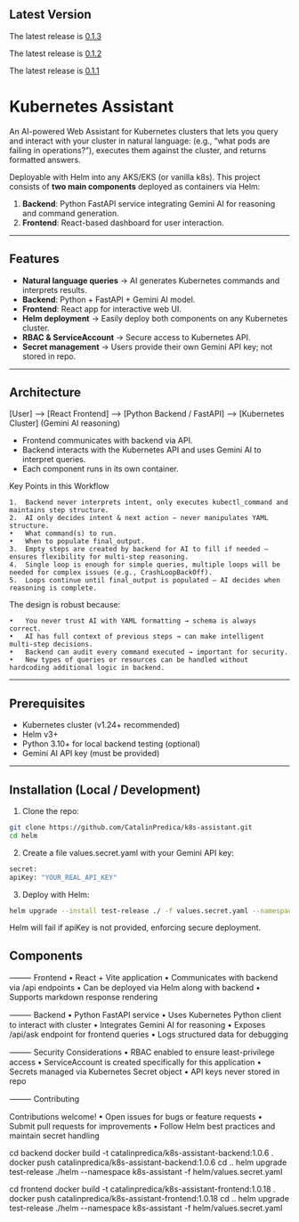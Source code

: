 ## Latest Version

The latest release is [0.1.3](https://github.com/CatalinPredica/TMJ-infra/releases/tag/0.1.3)

The latest release is [0.1.2](https://github.com/CatalinPredica/TMJ-infra/releases/tag/0.1.2)

The latest release is [0.1.1](https://github.com/CatalinPredica/TMJ-infra/releases/tag/0.1.1)

# Kubernetes Assistant

An AI-powered Web Assistant for Kubernetes clusters that lets you query and interact with your cluster in natural language:
(e.g., “what pods are failing in operations?”), executes them against the cluster, and returns formatted answers.

Deployable with Helm into any AKS/EKS (or vanilla k8s). This project consists of **two main components** deployed as containers via Helm:

1. **Backend**: Python FastAPI service integrating Gemini AI for reasoning and command generation.
2. **Frontend**: React-based dashboard for user interaction.

---

## Features

- **Natural language queries** → AI generates Kubernetes commands and interprets results.
- **Backend**: Python + FastAPI + Gemini AI model.
- **Frontend**: React app for interactive web UI.
- **Helm deployment** → Easily deploy both components on any Kubernetes cluster.
- **RBAC & ServiceAccount** → Secure access to Kubernetes API.
- **Secret management** → Users provide their own Gemini API key; not stored in repo.

---

## Architecture

[User] —> [React Frontend] —> [Python Backend / FastAPI] —> [Kubernetes Cluster]
(Gemini AI reasoning)

- Frontend communicates with backend via API.
- Backend interacts with the Kubernetes API and uses Gemini AI to interpret queries.
- Each component runs in its own container.

Key Points in this Workflow

	1.	Backend never interprets intent, only executes kubectl_command and maintains step structure.
	2.	AI only decides intent & next action — never manipulates YAML structure.
	•	What command(s) to run.
	•	When to populate final_output.
	3.	Empty steps are created by backend for AI to fill if needed — ensures flexibility for multi-step reasoning.
	4.	Single loop is enough for simple queries, multiple loops will be needed for complex issues (e.g., CrashLoopBackOff).
	5.	Loops continue until final_output is populated — AI decides when reasoning is complete.

The design is robust because:

	•	You never trust AI with YAML formatting → schema is always correct.
	•	AI has full context of previous steps → can make intelligent multi-step decisions.
	•	Backend can audit every command executed → important for security.
	•	New types of queries or resources can be handled without hardcoding additional logic in backend.
---

## Prerequisites

- Kubernetes cluster (v1.24+ recommended)
- Helm v3+
- Python 3.10+ for local backend testing (optional)
- Gemini AI API key (must be provided)

---

## Installation (Local / Development)

  1. Clone the repo:

```bash
git clone https://github.com/CatalinPredica/k8s-assistant.git
cd helm
```

  2. Create a file values.secret.yaml with your Gemini API key:

```bash
secret:
apiKey: "YOUR_REAL_API_KEY"
```

  3. Deploy with Helm:

```bash
helm upgrade --install test-release ./ -f values.secret.yaml --namespace k8s-assistant 
```

Helm will fail if apiKey is not provided, enforcing secure deployment.

## Components
⸻
Frontend
	•	React + Vite application
	•	Communicates with backend via /api endpoints
	•	Can be deployed via Helm along with backend
	•	Supports markdown response rendering

⸻
Backend
	•	Python FastAPI service
	•	Uses Kubernetes Python client to interact with cluster
	•	Integrates Gemini AI for reasoning
	•	Exposes /api/ask endpoint for frontend queries
	•	Logs structured data for debugging

⸻
Security Considerations
	•	RBAC enabled to ensure least-privilege access
	•	ServiceAccount is created specifically for this application
	•	Secrets managed via Kubernetes Secret object
	•	API keys never stored in repo

⸻
Contributing

Contributions welcome!
	•	Open issues for bugs or feature requests
	•	Submit pull requests for improvements
	•	Follow Helm best practices and maintain secret handling



cd backend
docker build -t catalinpredica/k8s-assistant-backend:1.0.6 .
docker push catalinpredica/k8s-assistant-backend:1.0.6
cd ..
helm upgrade test-release ./helm --namespace k8s-assistant -f helm/values.secret.yaml

cd frontend
docker build -t catalinpredica/k8s-assistant-frontend:1.0.18 .
docker push catalinpredica/k8s-assistant-frontend:1.0.18
cd ..
helm upgrade test-release ./helm  --namespace k8s-assistant -f helm/values.secret.yaml


